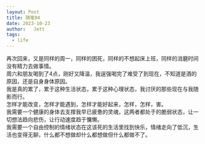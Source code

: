 ```yaml
---
layout: Post
title: 随笔04  
date: 2023-10-23
author:   Jett 
tags: 
  - life
---
```

<!-- toc -->

再次回来，又是同样的周一，同样的困死，同样的不想起床上班，同样的消磨时间没有精力去做事情。  
周六和朋友喝到了4点，刚好又降温，我逞强喝完了难受了到现在，不知道是酒的原因，还是自身身体原因。  
我是真的累了，累于这种生活状态，累于这种心理状态，我讨厌的那些现在与我随影而行。  
怎样才能改变，怎样才能遇到，怎样才能好起来，怎样，怎样，害。  
我需要一个健康的身体去支撑我早已疲惫的灵魂，这两者都处于的脆弱状态，让一切想法趋向悲伤，让行动速度趋于慵懒。  
我需要一个自由控制的情绪状态在这该死的生活里找到快乐，情绪走向了低沉，生活也变得无聊，什么都不想做却什么都想做但什么都做不了。  
 

